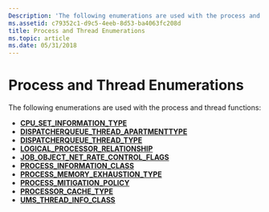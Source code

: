 ```yaml
---
Description: 'The following enumerations are used with the process and thread functions:'
ms.assetid: c79352c1-d9c5-4eeb-8d53-ba4063fc208d
title: Process and Thread Enumerations
ms.topic: article
ms.date: 05/31/2018
---
```


# Process and Thread Enumerations

The following enumerations are used with the process and thread functions:

-   [**CPU\_SET\_INFORMATION\_TYPE**](cpu-set-information-type.md)
-   [**DISPATCHERQUEUE\_THREAD\_APARTMENTTYPE**](/windows/desktop/api/DispatcherQueue/ne-dispatcherqueue-dispatcherqueue_thread_apartmenttype)
-   [**DISPATCHERQUEUE\_THREAD\_TYPE**](/windows/desktop/api/DispatcherQueue/ne-dispatcherqueue-dispatcherqueue_thread_type)
-   [**LOGICAL\_PROCESSOR\_RELATIONSHIP**](/windows/desktop/api/WinNT/ne-winnt-logical_processor_relationship)
-   [**JOB\_OBJECT\_NET\_RATE\_CONTROL\_FLAGS**](/windows/desktop/api/Winnt/ne-winnt-job_object_net_rate_control_flags)
-   [**PROCESS\_INFORMATION\_CLASS**](https://www.bing.com/search?q=**PROCESS\_INFORMATION\_CLASS**)
-   [**PROCESS\_MEMORY\_EXHAUSTION\_TYPE**](https://msdn.microsoft.com/en-us/library/Mt767998(v=VS.85).aspx)
-   [**PROCESS\_MITIGATION\_POLICY**](/windows/desktop/api/WinNT/ne-winnt-process_mitigation_policy)
-   [**PROCESSOR\_CACHE\_TYPE**](/windows/desktop/api/WinNT/ne-winnt-processor_cache_type)
-   [**UMS\_THREAD\_INFO\_CLASS**](https://msdn.microsoft.com/en-us/library/Dd627186(v=VS.85).aspx)

 

 



